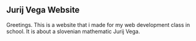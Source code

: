 ## Jurij Vega Website

Greetings. This is a website that i made for my web development class in school. It is about a slovenian mathematic Jurij Vega.


